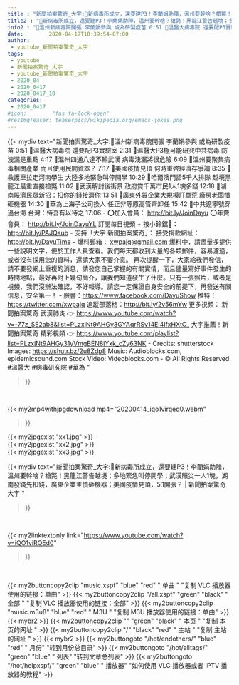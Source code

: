 ```yaml
---
title : "新聞拍案驚奇_大宇:🚨新病毒所成立，還要建P3！李蘭娟助陣，溫州要幹啥？槍斃！黑龍江警告越境；多地緊急叫停開學；武漢賑災一人1塊，湖南發錢先扣錢，廣東企業主憤砸機器；美國疫情見頂，5.1開張？ | 新聞拍案驚奇 大宇 "
title2 : "🚨新病毒所成立，還要建P3！李蘭娟助陣，溫州要幹啥？槍斃！黑龍江警告越境；多地緊急叫停開學；武漢賑災一人1塊，湖南發錢先扣錢，廣東企業主憤砸機器；美國疫情見頂，5.1開張？ | 新聞拍案驚奇 大宇 "
info2 : "💎溫州新病毒院開張 李蘭娟參與 或為研製疫苗 0:51 💎溫醫大病毒院 還要配P3實驗室 2:31 💎溫醫大P3極可能研究中共病毒 防洩漏是重點 4:17 💎溫州四通八達不輸武漢 病毒洩漏將很危險 6:09 💎溫州要聚集病毒相關產業 而且使用民間資本？ 7:17 💎美國疫情見頂 何時重啓經濟存爭論 8:35 💎救護車拉走河南學生 大陸多地緊急叫停開學 10:29 💎哈爾濱門診5千人排隊 越境黑龍江最重直接槍斃 11:02 💎武漢解封後街景 政府賞千萬市民1人1塊多錢 12:18 💎湖南賑濟民眾新招：扣你的錢接濟你 13:51 💎廣東外貿企業大規模訂單荒 廠房老闆憤砸機器 14:30 💎華為上海子公司換人 任正非等原高管齊卸任 15:42 💎中共遼寧號穿過台海 台灣：恃吾有以待之 17:06  - ⭕️加入會員： http://bit.ly/JoinDayu ⭕️年費會員： http://bit.ly/JoinDayuYL 訂閱每日視頻 + 按小鈴鐺🔔： http://bit.ly/PAJQsub - 支持「大宇 新聞拍案驚奇」： 接受捐款網址：http://bit.ly/DayuTime -  爆料郵箱： xwpajq@gmail.com 爆料中，請盡量多提供一些說明文字，便於工作人員查看。我們每天都收到大量的各類郵件，容易濾過，或者沒有採用您的資料，還請大家不要介意。 再次提醒一下，大家給我們發信，請不要發網上重複的消息，請發您自己掌握的有關實情，而且儘量寫好事件發生的時間地點，最好再附上幾句簡介，讓我們知道發生了什麼。只有一張照片，或者是視頻，我們沒辦法確認，不好報導。請您一定保證自身安全的前提下，再發送有關信息，安全第一！  - 臉書：https://www.facebook.com/DayuShow 推特：https://twitter.com/xwpajq 追蹤部落格：http://bit.ly/2v56mYw  更多視頻： 新聞拍案驚奇 武漢肺炎 👉 https://www.youtube.com/watch?v=-77z_SE2ab8&list=PLzxjNt9AHGy3GYAqrRSv14El4IfxHXtO_  大宇推薦！新聞拍案驚奇 精彩視頻  👉 https://www.youtube.com/playlist?list=PLzxjNt9AHGy31yVmgBEN8jYxk_cZy63NK - Credits: shutterstock Images:  https://shutr.bz/2u8Zdp8 Music:  Audioblocks.com,  epidemicsound.com Stock Video:  Videoblocks.com - © All Rights Reserved. #溫醫大  #病毒研究院 #華為 "
date:        2020-04-17T18:39:54-07:00
author:
 - youtube_新聞拍案驚奇_大宇
tags:
 - youtube
 - 新聞拍案驚奇_大宇
 - youtube_新聞拍案驚奇_大宇
 - 2020_04
 - 2020_0417
 - 2020_0417_18
categories:
 - 2020_0417
#icon:        "fas fa-lock-open"
#resImgTeaser: teaserpics/wikipedia.org/emacs-jokes.png
---
```


{{< mydiv text="新聞拍案驚奇_大宇:💎溫州新病毒院開張 李蘭娟參與 或為研製疫苗 0:51 💎溫醫大病毒院 還要配P3實驗室 2:31 💎溫醫大P3極可能研究中共病毒 防洩漏是重點 4:17 💎溫州四通八達不輸武漢 病毒洩漏將很危險 6:09 💎溫州要聚集病毒相關產業 而且使用民間資本？ 7:17 💎美國疫情見頂 何時重啓經濟存爭論 8:35 💎救護車拉走河南學生 大陸多地緊急叫停開學 10:29 💎哈爾濱門診5千人排隊 越境黑龍江最重直接槍斃 11:02 💎武漢解封後街景 政府賞千萬市民1人1塊多錢 12:18 💎湖南賑濟民眾新招：扣你的錢接濟你 13:51 💎廣東外貿企業大規模訂單荒 廠房老闆憤砸機器 14:30 💎華為上海子公司換人 任正非等原高管齊卸任 15:42 💎中共遼寧號穿過台海 台灣：恃吾有以待之 17:06  - ⭕️加入會員： http://bit.ly/JoinDayu ⭕️年費會員： http://bit.ly/JoinDayuYL 訂閱每日視頻 + 按小鈴鐺🔔： http://bit.ly/PAJQsub - 支持「大宇 新聞拍案驚奇」： 接受捐款網址：http://bit.ly/DayuTime -  爆料郵箱： xwpajq@gmail.com 爆料中，請盡量多提供一些說明文字，便於工作人員查看。我們每天都收到大量的各類郵件，容易濾過，或者沒有採用您的資料，還請大家不要介意。 再次提醒一下，大家給我們發信，請不要發網上重複的消息，請發您自己掌握的有關實情，而且儘量寫好事件發生的時間地點，最好再附上幾句簡介，讓我們知道發生了什麼。只有一張照片，或者是視頻，我們沒辦法確認，不好報導。請您一定保證自身安全的前提下，再發送有關信息，安全第一！  - 臉書：https://www.facebook.com/DayuShow 推特：https://twitter.com/xwpajq 追蹤部落格：http://bit.ly/2v56mYw  更多視頻： 新聞拍案驚奇 武漢肺炎 👉 https://www.youtube.com/watch?v=-77z_SE2ab8&list=PLzxjNt9AHGy3GYAqrRSv14El4IfxHXtO_  大宇推薦！新聞拍案驚奇 精彩視頻  👉 https://www.youtube.com/playlist?list=PLzxjNt9AHGy31yVmgBEN8jYxk_cZy63NK - Credits: shutterstock Images:  https://shutr.bz/2u8Zdp8 Music:  Audioblocks.com,  epidemicsound.com Stock Video:  Videoblocks.com - © All Rights Reserved. #溫醫大  #病毒研究院 #華為 "
>}}
<br>


{{< my2mp4withjpgdownload mp4="20200414_iqo1virqed0.webm"
>}}

{{< my2jpgexist "xx1.jpg" >}}<br>
{{< my2jpgexist "xx2.jpg" >}}<br>
{{< my2jpgexist "xx3.jpg" >}}<br>



{{< mydiv text="新聞拍案驚奇_大宇:🚨新病毒所成立，還要建P3！李蘭娟助陣，溫州要幹啥？槍斃！黑龍江警告越境；多地緊急叫停開學；武漢賑災一人1塊，湖南發錢先扣錢，廣東企業主憤砸機器；美國疫情見頂，5.1開張？ | 新聞拍案驚奇 大宇 "
>}}
<br>

{{< my2linktextonly link="https://www.youtube.com/watch?v=iQO1viRQEd0"
>}}


<br>

{{< my2buttoncopy2clip "music.xspf"        "blue"   "red"    " 单曲 "  "复制 VLC 播放器使用的链接：单曲" >}} {{< my2buttoncopy2clip "/all.xspf"         "green"  "black"  " 全部 "  "复制 VLC 播放器使用的链接：全部" >}} {{< my2buttoncopy2clip "music.m3u8"        "blue"   "red"    " M3U  "    "复制 M3U 播放器使用的链接：单曲" >}} {{< mybr2 >}} {{< my2buttoncopy2clip ""                  "green"  "black"  " 本页 "    "复制 本页的网址 " >}} {{< my2buttoncopy2clip "/"                 "black"  "red"    " 主站 "    "复制 主站的网址 " >}} {{< mybr2 >}} {{< my2buttongoto      "/hot/endothers/"   "blue"   "red"    " 月份"   "转到月份总目录" >}} {{< my2buttongoto      "/hot/alltags/"     "green"  "blue"   " 列表"   "转到文章总列表" >}} {{< my2buttongoto      "/hot/helpxspf/"    "green"  "blue"   " 播放器" "如何使用 VLC 播放器或者 IPTV 播放器的教程" >}} 
